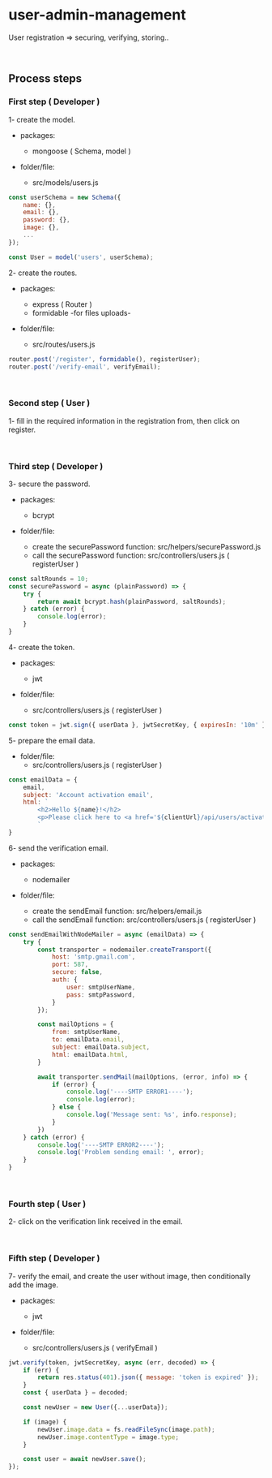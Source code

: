 # user-admin-management

User registration => securing, verifying, storing..

&nbsp;

## Process steps

### First step ( Developer )

1- create the model.

- packages:
  - mongoose ( Schema, model )

- folder/file:
  - src/models/users.js

```js
const userSchema = new Schema({
    name: {},
    email: {},
    password: {},
    image: {},
    ...
});

const User = model('users', userSchema);
```

2- create the routes.

- packages:
  - express ( Router )
  - formidable -for files uploads-

- folder/file:
  - src/routes/users.js

```js
router.post('/register', formidable(), registerUser);
router.post('/verify-email', verifyEmail);
```

&nbsp;

### Second step ( User )

1- fill in the required information in the registration from, then click on register.

&nbsp;

### Third step ( Developer )

3- secure the password.

- packages:
  - bcrypt

- folder/file:
  - create the securePassword function: src/helpers/securePassword.js
  - call the securePassword function: src/controllers/users.js ( registerUser )

```js
const saltRounds = 10;
const securePassword = async (plainPassword) => {
    try {
        return await bcrypt.hash(plainPassword, saltRounds);
    } catch (error) {
        console.log(error);
    }
}
```

4- create the token.

- packages:
  - jwt

- folder/file:
  - src/controllers/users.js ( registerUser )

```js
const token = jwt.sign({ userData }, jwtSecretKey, { expiresIn: '10m' });
```

5- prepare the email data.

- folder/file:
  - src/controllers/users.js ( registerUser )

```js
const emailData = {
    email,
    subject: 'Account activation email',
    html: `
        <h2>Hello ${name}!</h2>
        <p>Please click here to <a href='${clientUrl}/api/users/activate/${token}' target='_blank'>activate your account</a></p>
        `
}
```

6- send the verification email.

- packages:
  - nodemailer

- folder/file:
  - create the sendEmail function: src/helpers/email.js
  - call the sendEmail function: src/controllers/users.js ( registerUser )

```js
const sendEmailWithNodeMailer = async (emailData) => {
    try {
        const transporter = nodemailer.createTransport({
            host: 'smtp.gmail.com',
            port: 587,
            secure: false,
            auth: {
                user: smtpUserName,
                pass: smtpPassword,
            }
        });

        const mailOptions = {
            from: smtpUserName,
            to: emailData.email,
            subject: emailData.subject,
            html: emailData.html,
        }

        await transporter.sendMail(mailOptions, (error, info) => {
            if (error) {
                console.log('----SMTP ERROR1----');
                console.log(error);
            } else {
                console.log('Message sent: %s', info.response);
            }
        })
    } catch (error) {
        console.log('----SMTP ERROR2----');
        console.log('Problem sending email: ', error);
    }
}
```

&nbsp;

### Fourth step ( User )

2- click on the verification link received in the email.

&nbsp;

### Fifth step ( Developer )

7- verify the email, and create the user without image, then conditionally add the image.

- packages:
  - jwt

- folder/file:
  - src/controllers/users.js ( verifyEmail )

```js
jwt.verify(token, jwtSecretKey, async (err, decoded) => {
    if (err) {
        return res.status(401).json({ message: 'token is expired' });
    }
    const { userData } = decoded;

    const newUser = new User({...userData});

    if (image) {
        newUser.image.data = fs.readFileSync(image.path);
        newUser.image.contentType = image.type;
    }

    const user = await newUser.save();
});
```
